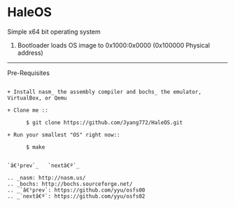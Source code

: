 HaleOS
======

Simple x64 bit operating system



1. Bootloader loads OS image to 0x1000:0x0000 (0x100000 Physical address)



-----------------------------

Pre-Requisites 
````````````````````````

+ Install nasm_ the assembly compiler and bochs_ the emulator, VirtualBox, or Qemu

+ Clone me ::

      $ git clone https://github.com/Jyang772/HaleOS.git

+ Run your smallest "OS" right now::

      $ make


`â€¹prev`_   `nextâ€º`_

.. _nasm: http://nasm.us/
.. _bochs: http://bochs.sourceforge.net/
.. _`â€¹prev`: https://github.com/yyu/osfs00
.. _`nextâ€º`: https://github.com/yyu/osfs02
